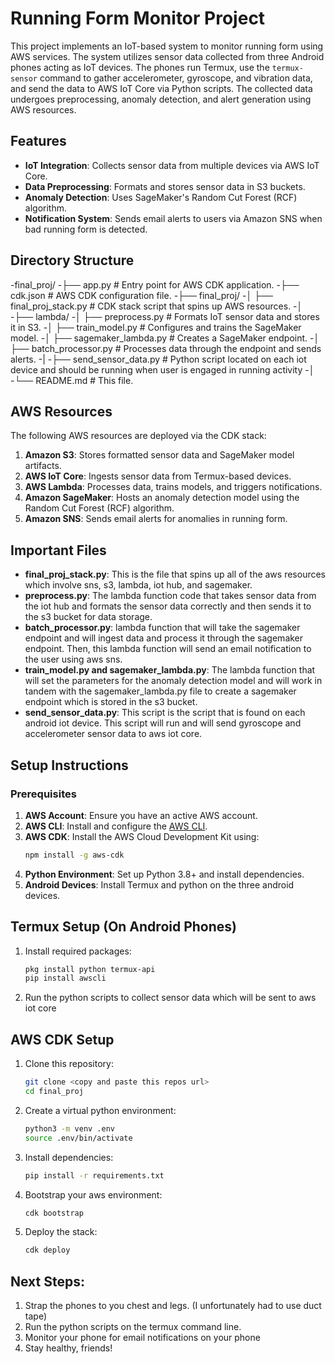 # Running Form Monitor Project

This project implements an IoT-based system to monitor running form using AWS services. The system utilizes sensor data collected from three Android phones acting as IoT devices. The phones run Termux, use the `termux-sensor` command to gather accelerometer, gyroscope, and vibration data, and send the data to AWS IoT Core via Python scripts. The collected data undergoes preprocessing, anomaly detection, and alert generation using AWS resources.

## Features

- **IoT Integration**: Collects sensor data from multiple devices via AWS IoT Core.  
- **Data Preprocessing**: Formats and stores sensor data in S3 buckets.  
- **Anomaly Detection**: Uses SageMaker's Random Cut Forest (RCF) algorithm.  
- **Notification System**: Sends email alerts to users via Amazon SNS when bad running form is detected.  

## Directory Structure

-final_proj/
-├── app.py                 # Entry point for AWS CDK application.
-├── cdk.json               # AWS CDK configuration file.
-├── final_proj/
-│   ├── final_proj_stack.py  # CDK stack script that spins up AWS resources.
-│
-├── lambda/
-│   ├── preprocess.py       # Formats IoT sensor data and stores it in S3.
-│   ├── train_model.py      # Configures and trains the SageMaker model.
-│   ├── sagemaker_lambda.py # Creates a SageMaker endpoint.
-│   ├── batch_processor.py  # Processes data through the endpoint and sends alerts.
-|
-├── send_sensor_data.py   # Python script located on each iot device and should be running when user is engaged in running activity
-│
-└── README.md              # This file.



## AWS Resources

The following AWS resources are deployed via the CDK stack:  
1. **Amazon S3**: Stores formatted sensor data and SageMaker model artifacts.  
2. **AWS IoT Core**: Ingests sensor data from Termux-based devices.  
3. **AWS Lambda**: Processes data, trains models, and triggers notifications.  
4. **Amazon SageMaker**: Hosts an anomaly detection model using the Random Cut Forest (RCF) algorithm.  
5. **Amazon SNS**: Sends email alerts for anomalies in running form.  

## Important Files 
- **final_proj_stack.py**: This is the file that spins up all of the aws resources which involve sns, s3, lambda, iot hub, and sagemaker. 
- **preprocess.py**: The lambda function code  that takes sensor data from the iot hub and formats the sensor data correctly and then sends it to the s3 bucket for data storage.
- **batch_processor.py**: lambda function that will take the sagemaker endpoint and will ingest data and process it through the sagemaker endpoint. Then, this lambda function will send an email notification to the user using aws sns.
- **train_model.py and sagemaker_lambda.py**: The lambda function that will set the parameters for the anomaly detection model and will work in tandem with the sagemaker_lambda.py file to create a sagemaker endpoint which is stored in the s3 bucket.
- **send_sensor_data.py**: This script is the script that is found on each android iot device. This script will run and will send gyroscope and accelerometer sensor data to aws iot core.

## Setup Instructions

### Prerequisites  
1. **AWS Account**: Ensure you have an active AWS account.  
2. **AWS CLI**: Install and configure the [AWS CLI](https://aws.amazon.com/cli/).  
3. **AWS CDK**: Install the AWS Cloud Development Kit using:  
   ```bash
   npm install -g aws-cdk
	 ```
4. **Python Environment**: Set up Python 3.8+ and install dependencies.
5. **Android Devices**: Install Termux and python on the three android devices.

## Termux Setup (On Android Phones)
1. Install required packages:
	```bash
	pkg install python termux-api
	pip install awscli
	```
2. Run the python scripts to collect sensor data which will be sent to aws iot core

## AWS CDK Setup
1. Clone this repository:
	```bash
	git clone <copy and paste this repos url>
	cd final_proj
	```
2. Create a virtual python environment:
	```bash
	python3 -m venv .env
	source .env/bin/activate
	```
3. Install dependencies:
	```bash
	pip install -r requirements.txt
	```
4. Bootstrap your aws environment:
	```bash
	cdk bootstrap
	```
5. Deploy the stack:
	```bash
	cdk deploy
	```

## Next Steps:
1. Strap the phones to you chest and legs. (I unfortunately had to use duct tape)
2. Run the python scripts on the termux command line.
3. Monitor your phone for email notifications on your phone
4. Stay healthy, friends!











